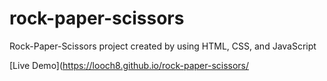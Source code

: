 # rock-paper-scissors

Rock-Paper-Scissors project created by using HTML, CSS, and JavaScript

[Live Demo](https://looch8.github.io/rock-paper-scissors/
